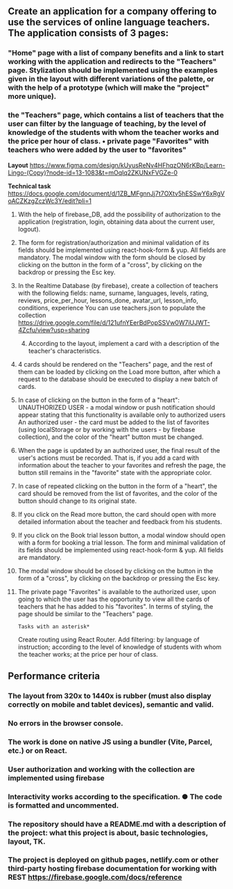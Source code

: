 ## Create an application for a company offering to use the services of online language teachers. The application consists of 3 pages:

### "Home" page with a list of company benefits and a link to start working with the application and redirects to the "Teachers" page. Stylization should be implemented using the examples given in the layout with different variations of the palette, or with the help of a prototype (which will make the "project" more unique).

### the "Teachers" page, which contains a list of teachers that the user can filter by the language of teaching, by the level of knowledge of the students with whom the teacher works and the price per hour of class. • private page "Favorites" with teachers who were added by the user to "favorites"

**Layout**
https://www.figma.com/design/kUyusReNv4HFhqzON6rKBp/Learn-Lingo-(Copy)?node-id=13-1083&t=mOqIq2ZKUNxFVGZe-0

**Technical task**
https://docs.google.com/document/d/1ZB_MFgnnJj7t7OXtv5hESSwY6xRgVoACZKzgZczWc3Y/edit?pli=1

1.  With the help of firebase_DB, add the possibility of authorization to the
    application (registration, login, obtaining data about the current user,
    logout).
2.  The form for registration/authorization and minimal validation of its fields
    should be implemented using react-hook-form & yup. All fields are mandatory.
    The modal window with the form should be closed by clicking on the button in
    the form of a "cross", by clicking on the backdrop or pressing the Esc key.
3.  In the Realtime Database (by firebase), create a collection of teachers with
    the following fields: name, surname, languages, levels, rating, reviews,
    price_per_hour, lessons_done, avatar_url, lesson_info, conditions,
    experience You can use teachers.json to populate the collection
    https://drive.google.com/file/d/121ufnYEerBdPopSSVw0W7iUJWT-4Zcfu/view?usp=sharing

    4. According to the layout, implement a card with a description of the
       teacher's characteristics.

4.  4 cards should be rendered on the "Teachers" page, and the rest of them can
    be loaded by clicking on the Load more button, after which a request to the
    database should be executed to display a new batch of cards.
5.  In case of clicking on the button in the form of a "heart": UNAUTHORIZED
    USER - a modal window or push notification should appear stating that this
    functionality is available only to authorized users An authorized user - the
    card must be added to the list of favorites (using localStorage or by
    working with the users - by firebase collection), and the color of the
    "heart" button must be changed.
6.  When the page is updated by an authorized user, the final result of the
    user's actions must be recorded. That is, if you add a card with information
    about the teacher to your favorites and refresh the page, the button still
    remains in the "favorite" state with the appropriate color.
7.  In case of repeated clicking on the button in the form of a "heart", the
    card should be removed from the list of favorites, and the color of the
    button should change to its original state.
8.  If you click on the Read more button, the card should open with more
    detailed information about the teacher and feedback from his students.
9.  If you click on the Book trial lesson button, a modal window should open
    with a form for booking a trial lesson. The form and minimal validation of
    its fields should be implemented using react-hook-form & yup. All fields are
    mandatory.
10. The modal window should be closed by clicking on the button in the form of a
    "cross", by clicking on the backdrop or pressing the Esc key.
11. The private page "Favorites" is available to the authorized user, upon going
    to which the user has the opportunity to view all the cards of teachers that
    he has added to his "favorites". In terms of styling, the page should be
    similar to the "Teachers" page.

        Tasks with an asterisk*

    Create routing using React Router. Add filtering: by language of
    instruction; according to the level of knowledge of students with whom the
    teacher works; at the price per hour of class.

## Performance criteria

### The layout from 320x to 1440x is rubber (must also display correctly on mobile and tablet devices), semantic and valid.

### No errors in the browser console.

### The work is done on native JS using a bundler (Vite, Parcel, etc.) or on React.

### User authorization and working with the collection are implemented using firebase

### Interactivity works according to the specification. ● The code is formatted and uncommented.

### The repository should have a README.md with a description of the project: what this project is about, basic technologies, layout, TK.

### The project is deployed on github pages, netlify.com or other third-party hosting firebase documentation for working with REST https://firebase.google.com/docs/reference
